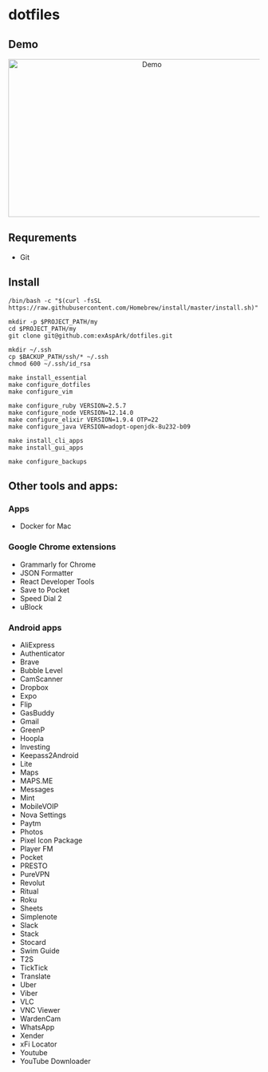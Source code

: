 # dotfiles

## Demo

<a href="https://www.youtube.com/watch?v=XqWLLvihz4Q" align="center"><img src="./img/thumbnail.png" alt="Demo" height="316px" width="560px" ></a>

## Requrements

* Git

## Install

```
/bin/bash -c "$(curl -fsSL https://raw.githubusercontent.com/Homebrew/install/master/install.sh)"

mkdir -p $PROJECT_PATH/my
cd $PROJECT_PATH/my
git clone git@github.com:exAspArk/dotfiles.git

mkdir ~/.ssh
cp $BACKUP_PATH/ssh/* ~/.ssh
chmod 600 ~/.ssh/id_rsa

make install_essential
make configure_dotfiles
make configure_vim

make configure_ruby VERSION=2.5.7
make configure_node VERSION=12.14.0
make configure_elixir VERSION=1.9.4 OTP=22
make configure_java VERSION=adopt-openjdk-8u232-b09

make install_cli_apps
make install_gui_apps

make configure_backups
```

## Other tools and apps:

### Apps

* Docker for Mac

### Google Chrome extensions

* Grammarly for Chrome
* JSON Formatter
* React Developer Tools
* Save to Pocket
* Speed Dial 2
* uBlock

### Android apps

* AliExpress
* Authenticator
* Brave
* Bubble Level
* CamScanner
* Dropbox
* Expo
* Flip
* GasBuddy
* Gmail
* GreenP
* Hoopla
* Investing
* Keepass2Android
* Lite
* Maps
* MAPS.ME
* Messages
* Mint
* MobileVOIP
* Nova Settings
* Paytm
* Photos
* Pixel Icon Package
* Player FM
* Pocket
* PRESTO
* PureVPN
* Revolut
* Ritual
* Roku
* Sheets
* Simplenote
* Slack
* Stack
* Stocard
* Swim Guide
* T2S
* TickTick
* Translate
* Uber
* Viber
* VLC
* VNC Viewer
* WardenCam
* WhatsApp
* Xender
* xFi Locator
* Youtube
* YouTube Downloader
